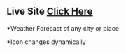 ## Live Site [Click Here](https://hasnainpriam.github.io/weather-api/)


*Weather Forecast of any city or place

*Icon changes dynamically

